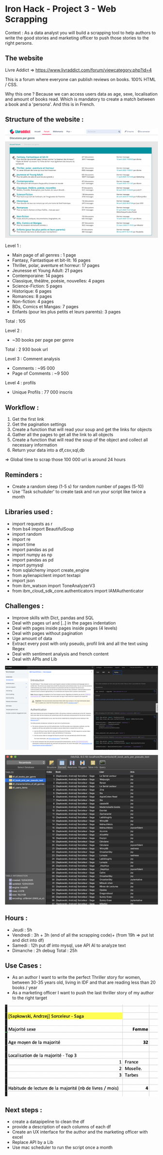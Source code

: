 # Iron Hack - Project 3 - Web Scrapping

Context : As a data analyst you will build a scrapping tool to help authors to write the good stories and marketing officer to push those stories to the right persons. 

## The website 

Livre Addict => https://www.livraddict.com/forum/viewcategory.php?id=4

This is a forum where everyone can publish reviews on books. 100% HTML / CSS.

Why this one ? Because we can access users data as age, sexe, localisation and amount of books read. Which is mandatory to create a match between a book and a 'persona'. And this is in French. 

## Structure of the website :

![Forum Livre Addict](Livre_Addict_Forum.png)

Level 1 :
* Main page of all genres : 1 page
* Fantasy, Fantastique et bit-lit: 16 pages
* Thriller, polar, aventure et horreur: 17 pages
* Jeunesse et Young Adult: 21 pages
* Contemporaine: 14 pages
* Classique, théâtre, poésie, nouvelles: 4 pages
* Science-Fiction: 5 pages
* Historique: 6 pages
* Romances: 8 pages
* Non-fiction: 4 pages
* BDs, Comics et Mangas: 7 pages
* Enfants (pour les plus petits et leurs parents): 3 pages

Total : 105

Level 2 : 
* ~30 books per page per genre

Total : 2 930 book url


Level 3 : Comment analysis
* Comments : ~95 000
* Page of Comments : ~9 500

Level 4 : profils
* Unique Profils : 77 000 inscris


## Workflow :
1) Get the first link
2) Get the pagination settings
3) Create a function that will read your soup and get the links for objects
4) Gather all the pages to get all the link to all objects
5) Create a function  that will read the soup of the object and collect all necessary information
6) Return your data into a df,csv,sql,db

=> Global time to scrap those 100 000 url is around 24 hours

## Reminders :
* Create a random sleep (1-5 s) for random number of pages (5-10)
* Use 'Task schuduler' to create task and run your script like twice a month 

## Libraries used :
* import requests as r
* from bs4 import BeautifulSoup
* import random
* import re
* import time
* import pandas as pd
* import numpy as np
* import pandas as pd
* import pymysql
* from sqlalchemy import create_engine
* from aylienapiclient import textapi
* import json
* from ibm_watson import ToneAnalyzerV3
* from ibm_cloud_sdk_core.authenticators import IAMAuthenticator

## Challenges :
* Improve skills with Dict, pandas and SQL
* Deal with pages url and [..] in the pages indentation
* Deal with pages inside pages inside pages (4 levels)
* Deal with pages without pagination
* Uge amount of data
* Extract every post with only pseudo, profil link and all the text using Regex
* Deal with sentiment analysis and french content 
* Deal with APIs and Lib

![API](Tone_Analyzer_API.png)

![SQL](SQL.png)

## Hours :
- Jeudi : 5h
- Vendredi : 3h + 3h (end of all the scrapping code)+ (from 19h => put lst and dict into df)
- Samedi : 12h put df into mysql, use API AI to analyze text
- Dimanche : 2h debug 
Total : 25h

## Use Cases :
- As an author I want to write the perfect Thriller story for women, between 30-35 years old, living in IDF and that are reading less than 20 books / year
- As a marketing officer I want to push the last thriller story of my author to the right target

![Output](Output.png)

## Next steps :
- create a datapipeline to clean the df 
- provide a description of each columns of each df
- Create an UX interface for the author and the marketing officer with excel 
- Replace API by a Lib
- Use mac scheduler to run the script once a month
